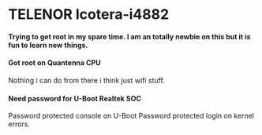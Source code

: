 # TELENOR Icotera-i4882



#### Trying to get root in my spare time. I am an totally newbie on this but it is fun to learn new things. 








#### Got root on Quantenna CPU
Nothing i can do from there i think just wifi stuff.

#### Need password for U-Boot Realtek SOC
Password protected console on U-Boot
Password protected login on kernel errors.





